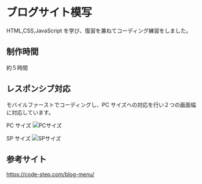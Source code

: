 # ブログサイト模写

HTML,CSS,JavaScript を学び、復習を兼ねてコーディング練習をしました。

## 制作時間

約５時間

## レスポンシブ対応

モバイルファーストでコーディングし、PC サイズへの対応を行い２つの画面幅に対応しています。

PC サイズ
![PCサイズ](./img/127.0.0.1_5500_index.html.png)

SP サイズ
![SPサイズ](<./img/127.0.0.1_5500_index.html(iPhone%20XR).png>)

## 参考サイト

<https://code-step.com/blog-menu/>
